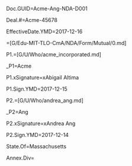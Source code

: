 Doc.GUID=Acme-Ang-NDA-D001

Deal.#=Acme-45678

EffectiveDate.YMD=2017-12-16

=[G/Edu-MIT-TLO-CmA/NDA/Form/Mutual/0.md]  

P1.=[G/U/Who/acme_incorporated.md]

_P1=Acme

P1.xSignature=xAbigail Altima

P1.Sign.YMD=2017-12-15

P2.=[G/U/Who/andrea_ang.md]

_P2=Ang

P2.xSignature=xAndrea Ang

P2.Sign.YMD=2017-12-14


State.Of=Massachusetts

Annex.Div=</i>
